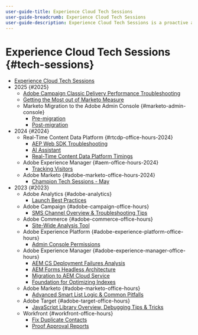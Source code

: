 ```yaml
---
user-guide-title: Experience Cloud Tech Sessions
user-guide-breadcrumb: Experience Cloud Tech Sessions
user-guide-description: Experience Cloud Tech Sessions is a proactive approach to case deflection by offering customers solution-specific webinars. 
---
```


# Experience Cloud Tech Sessions {#tech-sessions}

+ [Experience Cloud Tech Sessions](overview.md)
+ 2025 {#2025}
  + [Adobe Campaign Classic Delivery Performance Troubleshooting](2025/acc-delivery-performance.md)
  + [Getting the Most out of Marketo Measure](2025/getting-most-marketo-measure.md)
  + Marketo Migration to the Adobe Admin Console {#marketo-admin-console}
    + [Pre-migration](2025/marketo-pre-migration.md)
    + [Post-migration](2025/marketo-post-migration.md)
+ 2024 {#2024}
  + Real-Time Content Data Platform {#rtcdp-office-hours-2024}
    + [AEP Web SDK Troubleshooting](2024/aep-web-sdk-troubleshooting.md)
    + [AI Assistant](2024/ai-assistant.md)
    + [Real-Time Content Data Platform Timings](2024/rtcdp-timings.md)
  + Adobe Experience Manager {#aem-office-hours-2024}
    + [Tracking Visitors](2024/tracking-visitors.md)
  + Adobe Marketo {#adobe-marketo-office-hours-2024}
    + [Champion Tech Sessions - May](2024/champion-office-hours.md)
+ 2023 {#2023}
  + Adobe Analytics {#adobe-analytics}
    + [Launch Best Practices](2023/launch-best-practices.md)
  + Adobe Campaign {#adobe-campaign-office-hours}
    + [SMS Channel Overview & Troubleshooting Tips](2023/ac-sms-channel-overview.md)
  + Adobe Commerce {#adobe-commerce-office-hours}
    + [Site-Wide Analysis Tool](2023/site-wide-analysis-tool.md) 
  + Adobe Experience Platform {#adobe-experience-platform-office-hours}
    + [Admin Console Permissions](2023/aep-admin-console-permissions.md)
  + Adobe Experience Manager {#adobe-experience-manager-office-hours}
    + [AEM CS Deployment Failures Analysis](2023/aem-deployment-failures-analysis.md)
    + [AEM Forms Headless Architecture](2023/aem-forms-headless-architecture.md)
    + [Migration to AEM Cloud Service](2023/migration-aemcs.md)
    + [Foundation for Optimizing Indexes](2023/optimize-indexes-aemcs.md)
  + Adobe Marketo {#adobe-marketo-office-hours}
    + [Advanced Smart List Logic & Common Pitfalls](2023/marketo-common-pitfalls.md)
  + Adobe Target {#adobe-target-office-hours}
    + [JavaScript Library Overview, Debugging Tips & Tricks](2023/target-debugging-tips-and-tricks.md)
  + Workfront {#workfront-office-hours}
    + [Fix Duplicate Contacts](2023/workfront-fix-duplicate-contacts.md)
    + [Proof Approval Reports](2023/workfront-proof-approval-reports.md)
